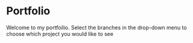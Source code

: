 # Portfolio
Welcome to my portfoilio. Select the branches in the drop-down menu to choose which project you would like to see
